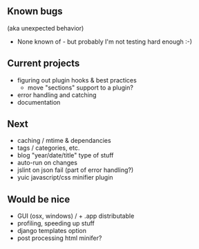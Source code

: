 ## Known bugs
(aka unexpected behavior)

- None known of - but probably I'm not testing hard enough :-)

## Current projects

- figuring out plugin hooks & best practices
  + move "sections" support to a plugin?
- error handling and catching
- documentation

## Next

- caching / mtime & dependancies
- tags / categories, etc.
- blog "year/date/title" type of stuff
- auto-run on changes
- jslint on json fail (part of error handling?)
- yuic javascript/css minifier plugin

## Would be nice

- GUI (osx, windows) / + .app distributable
- profiling, speeding up stuff
- django templates option
- post processing html minifer?
